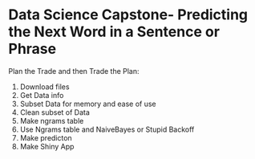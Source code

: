 # Data Science Capstone- Predicting the Next Word in a Sentence or Phrase

Plan the Trade and then Trade the Plan:
1. Download files
2. Get Data info
3. Subset Data for memory and ease of use
4. Clean subset of Data
5. Make ngrams table
6. Use Ngrams table and NaiveBayes or Stupid Backoff 
7. Make predicton
8. Make Shiny App


